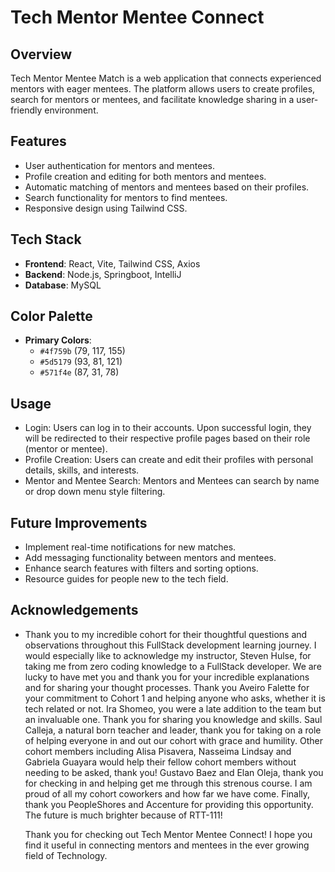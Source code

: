 # Tech Mentor Mentee Connect

## Overview
Tech Mentor Mentee Match is a web application that connects experienced mentors with eager mentees. 
The platform allows users to create profiles, search for mentors or mentees, and facilitate knowledge sharing in a user-friendly environment.

## Features
- User authentication for mentors and mentees.
- Profile creation and editing for both mentors and mentees.
- Automatic matching of mentors and mentees based on their profiles.
- Search functionality for mentors to find mentees.
- Responsive design using Tailwind CSS.

## Tech Stack
- **Frontend**: React, Vite, Tailwind CSS, Axios
- **Backend**: Node.js, Springboot, IntelliJ
- **Database**: MySQL

## Color Palette
- **Primary Colors**:
  - `#4f759b` (79, 117, 155)
  - `#5d5179` (93, 81, 121)
  - `#571f4e` (87, 31, 78)

## Usage
- Login: Users can log in to their accounts. Upon successful login, they will be redirected to their respective profile pages based on their role (mentor or mentee).
- Profile Creation: Users can create and edit their profiles with personal details, skills, and interests.
- Mentor and Mentee Search: Mentors and Mentees can search by name or drop down menu style filtering.

## Future Improvements
- Implement real-time notifications for new matches.
- Add messaging functionality between mentors and mentees.
- Enhance search features with filters and sorting options.
- Resource guides for people new to the tech field.

## Acknowledgements
- Thank you to my incredible cohort for their thoughtful questions and observations throughout this FullStack development learning journey. I would especially like
  to acknowledge my instructor, Steven Hulse, for taking me from zero coding knowledge to a FullStack developer. We are lucky to have met you and thank you for your
  incredible explanations and for sharing your thought processes. Thank you Aveiro Falette for your commitment to Cohort 1 and helping anyone who asks, whether it is tech
  related or not. Ira Shomeo, you were a late addition to the team but an invaluable one. Thank you for sharing you knowledge and skills.
  Saul Calleja, a natural born teacher and leader, thank you for taking on a role of helping everyone in and out our cohort with grace and humility. Other cohort
  members including Alisa Pisavera, Nasseima Lindsay and Gabriela Guayara would help their fellow cohort members without needing to be asked, thank you! Gustavo Baez and
  Elan Oleja, thank you for checking in and helping get me through this strenous course. I am proud of all my cohort coworkers and how far we have come.
  Finally, thank you PeopleShores and Accenture for providing this opportunity. The future is much brighter because of RTT-111!

  Thank you for checking out Tech Mentor Mentee Connect! I hope you find it useful in connecting mentors and mentees in the ever growing field of Technology.
